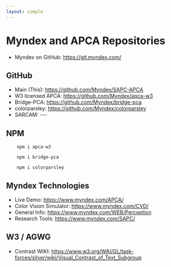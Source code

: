 ```yaml
---
layout: simple
---
```


# Myndex and APC<span class="flipH">A</span> Repositories

- Myndex on GitHub: https://git.myndex.com/

## GitHub

- Main (This): https://github.com/Myndex/SAPC-APCA
- W3 licensed APCA: https://github.com/Myndex/apca-w3
- Bridge-PCA: https://github.com/Myndex/bridge-pca
- colorparsley: https://github.com/Myndex/colorparsley
- SARCAM: ---


## NPM

```JS
    npm i apca-w3
    
    npm i bridge-pca
    
    npm i colorparsley
```

## Myndex Technologies

- Live Demo: https://www.myndex.com/APCA/
- Color Vision Simulator: https://www.myndex.com/CVD/
- General Info: https://www.myndex.com/WEB/Perception
- Research Tools: https://www.myndex.com/SAPC/

## W3 / AGWG

- Contrast WIKI: https://www.w3.org/WAI/GL/task-forces/silver/wiki/Visual_Contrast_of_Text_Subgroup

